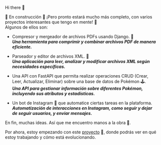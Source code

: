 Hi there 👋

🚧 En construcción 🚧
¡Pero pronto estará mucho más completo, con varios proyectos interesantes que tengo en mente! 🌱<br>
Algunos de ellos son:

* Compresor y mergeador de archivos PDFs usando Django. 📄<br>
  ***Una herramienta para comprimir y combinar archivos PDF de manera eficiente.***

* Parseador y editor de archivos XML. 📄<br>
  ***Una aplicación para leer, analizar y modificar archivos XML según necesidades específicas.***

* Una API con FastAPI que permita realizar operaciones CRUD (Crear, Leer, Actualizar, Eliminar) sobre una base de datos de Pokémon 🕹️.<br>
  ***Una API para gestionar información sobre diferentes Pokémon, incluyendo sus atributos y estadísticas.***

* Un bot de Instagram 🤖 que automatice ciertas tareas en la plataforma.<br>
  ***Automatización de interacciones en Instagram, como seguir y dejar de seguir usuarios, y enviar mensajes.***

En fin, muchas ideas. Así que me encuentro manos a la obra 💪.

Por ahora, estoy empezando con este [proyecto](https://github.com/damurbano/scrapers) 🚀, donde podrás ver en qué estoy trabajando y cómo está evolucionando.
<!-- **damurbano/damurbano** is a ✨ _special_ ✨ repository because its `README.md` (this file) appears on your GitHub profile. Here are some ideas to get you started: - 🔭 I’m currently working on ... - 🌱 I’m currently learning ... - 👯 I’m looking to collaborate on ... - 🤔 I’m looking for help with ... - 💬 Ask me about ... - 📫 How to reach me: ... - 😄 Pronouns: ... - ⚡ Fun fact: ... -->

